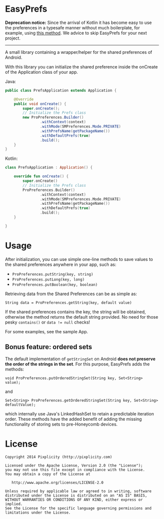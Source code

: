 EasyPrefs
===

**Deprecation notice:** Since the arrival of Kotlin it has become easy to use the preferences in a typesafe manner without much boilerplate, for example, using [this method](https://medium.com/swlh/sharedpreferences-in-android-using-kotlin-6d3bb4ffb71c). We advice to skip EasyPrefs for your next project.

---

A small library containing a wrapper/helper for the shared preferences of Android.

With this library you can initialize the shared preference inside the onCreate of the Application class of your app.

Java:

```Java
public class PrefsApplication extends Application {

    @Override
    public void onCreate() {
        super.onCreate();
        // Initialize the Prefs class
        new ProPreferences.Builder()
                .withContext(context)
                .withMode(SMPreferences.Mode.PRIVATE)
                .withPrefsName(getPackageName())
                .withDefaultPrefs(true)
                .build();
    }
}
```

Kotlin:

```Kotlin
class PrefsApplication : Application() {

    override fun onCreate() {
        super.onCreate()
        // Initialize the Prefs class
        ProPreferences.Builder()
                .withContext(context)
                .withMode(SMPreferences.Mode.PRIVATE)
                .withPrefsName(getPackageName())
                .withDefaultPrefs(true)
                .build();
    }

}
```

# Usage

After initialization, you can use simple one-line methods to save values to the shared preferences anywhere in your app, such as:

- `ProPreferences.putString(key, string)`
- `ProPreferences.putLong(key, long)`
- `ProPreferences.putBoolean(key, boolean)`

Retrieving data from the Shared Preferences can be as simple as:

    String data = ProPreferences.getString(key, default value)

If the shared preferences contains the key, the string will be obtained, otherwise the method returns the default string provided. No need for those pesky `contains()` or `data != null` checks!

For some examples, see the sample App.

## Bonus feature: ordered sets

The default implementation of `getStringSet` on Android **does not preserve the order of the strings in the set**. For this purpose, EasyPrefs adds the methods:

    void ProPreferences.putOrderedStringSet(String key, Set<String> value);

and

    Set<String> ProPreferences.getOrderedStringSet(String key, Set<String> defaultValue);

which internally use Java's LinkedHashSet to retain a predictable iteration order. These methods have the added benefit of adding the missing functionality of storing sets to pre-Honeycomb devices.




# License

```
Copyright 2014 Pixplicity (http://pixplicity.com)

Licensed under the Apache License, Version 2.0 (the "License");
you may not use this file except in compliance with the License.
You may obtain a copy of the License at

   http://www.apache.org/licenses/LICENSE-2.0

Unless required by applicable law or agreed to in writing, software
distributed under the License is distributed on an "AS IS" BASIS,
WITHOUT WARRANTIES OR CONDITIONS OF ANY KIND, either express or implied.
See the License for the specific language governing permissions and
limitations under the License.
```